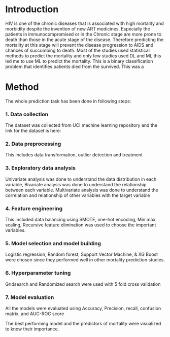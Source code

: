 # Introduction
HIV is one of the chronic diseases that is associated with high mortality and morbidity despite the invention of new ART medicines. Especially the patients in immunocompromised or in the Chronic stage are more prone to death than those in the acute stage of the disease. 
Therefore predicting the mortality at this stage will prevent the disease progression to AIDS and chances of succumbing to death. Most of the studies used statistical methods to predict the mortality and only few studies used DL and ML this led me to use ML to predict the mortality. 
This is a binary classification problem that identifies patients died from the survived. This was a 

# Method
The whole prediction task has been done in following steps:
### 1. Data collection
The dataset was collected from UCI machine learning repository and the link for the dataset is here: 

### 2. Data preprocessing
This includes data transformation, outlier detection and treatment

### 3. Exploratory data analysis
Univariate analysis was done to understand the data distribution in each variable, 
Bivariate analysis was done to understand the relationship between each variable. 
Multivariate analysis was done to understand the correlation and relationship of other variables with the target variable

### 4. Feature engineering
This included data balancing using SMOTE, one-hot encoding, Min max scaling, Recursive feature elimination was used to choose the important variables. 

### 5. Model selection and model building
Logistic regression, Random forest, Support Vector Machine, & XG Boost were chosen since they performed well in other mortality prediction studies. 

### 6. Hyperparameter tuning
Gridsearch and Randomized search were used with 5 fold cross validation 

### 7. Model evaluation
All the models were evaluated using Accuracy, Precision, recall, confusion matrix, and AUC-ROC score 

The best performing model and the predictors of mortality were visualized to know their importance. 
